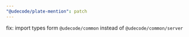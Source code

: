 ```yaml
---
"@udecode/plate-mention": patch
---
```


fix: import types form `@udecode/common` instead of `@udecode/common/server`
